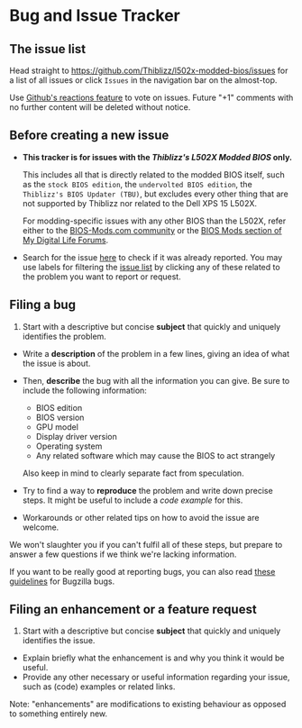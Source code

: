 # Bug and Issue Tracker

## The issue list

Head straight to https://github.com/Thiblizz/l502x-modded-bios/issues for a list of all issues or click `Issues` in the navigation bar on the almost-top.

Use [Github's reactions feature](https://github.com/blog/2119-add-reactions-to-pull-requests-issues-and-comments) to vote on issues. Future "+1" comments with no further content will be deleted without notice.

## Before creating a new issue

* **This tracker is for issues with the *Thiblizz's L502X Modded BIOS* only.**

    This includes all that is directly related to the modded BIOS itself, such as the `stock BIOS edition`, the `undervolted BIOS edition`, the `Thiblizz's BIOS Updater (TBU)`, but excludes every other thing that are not supported by Thiblizz nor related to the Dell XPS 15 L502X.

    For modding-specific issues with any other BIOS than the L502X, refer either to the [BIOS-Mods.com community](https://www.bios-mods.com/) or the [BIOS Mods section of My Digital Life Forums](https://forums.mydigitallife.info/forums/25-BIOS-Mods).

* Search for the issue [here](https://github.com/Thiblizz/l502x-modded-bios/search?q=&type=Issues) to check if it was already reported. You may use labels for filtering the [issue list](https://github.com/Thiblizz/l502x-modded-bios/issues) by clicking any of these related to the problem you want to report or request.

## Filing a bug

1.  Start with a descriptive but concise **subject** that quickly and uniquely identifies the problem.
*   Write a **description** of the problem in a few lines, giving an idea of what the issue is about.
*   Then, **describe** the bug with all the information you can give.
    Be sure to include the following information:
    * BIOS edition
    * BIOS version
    * GPU model
    * Display driver version
    * Operating system
    * Any related software which may cause the BIOS to act strangely

    Also keep in mind to clearly separate fact from speculation.
*   Try to find a way to **reproduce** the problem and write down precise steps. It might be useful to include a *code example* for this.
*   Workarounds or other related tips on how to avoid the issue are welcome.

We won't slaughter you if you can't fulfil all of these steps, but prepare to answer a few questions if we think we're lacking information.

If you want to be really good at reporting bugs, you can also read [these guidelines](https://landfill.bugzilla.org/bugzilla-5.0-branch/page.cgi?id=bug-writing.html) for Bugzilla bugs.

## Filing an enhancement or a feature request

1.  Start with a descriptive but concise **subject** that quickly and uniquely identifies the issue.
*   Explain briefly what the enhancement is and why you think it would be useful.
*   Provide any other necessary or useful information regarding your issue, such as (code) examples or related links.

Note: "enhancements" are modifications to existing behaviour as opposed to something entirely new.
